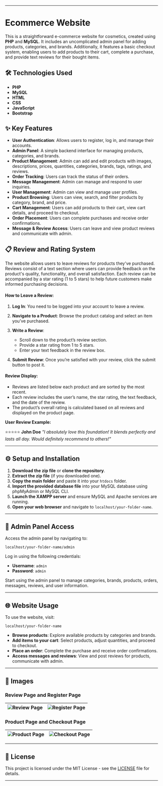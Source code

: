 
---

# Ecommerce Website

This is a straightforward e-commerce website for cosmetics, created using **PHP** and **MySQL**. It includes an uncomplicated admin panel for adding products, categories, and brands. Additionally, it features a basic checkout system, enabling users to add products to their cart, complete a purchase, and provide text reviews for their bought items.

## 🛠 Technologies Used

* **PHP**
* **MySQL**
* **HTML**
* **CSS**
* **JavaScript**
* **Bootstrap**

## ✨ Key Features

* **User Authentication**: Allows users to register, log in, and manage their accounts.
* **Admin Panel**: A simple backend interface for managing products, categories, and brands.
* **Product Management**: Admin can add and edit products with images, descriptions, prices, quantities, categories, brands, tags, ratings, and reviews.
* **Order Tracking**: Users can track the status of their orders.
* **Message Management**: Admin can manage and respond to user inquiries.
* **User Management**: Admin can view and manage user profiles.
* **Product Browsing**: Users can view, search, and filter products by category, brand, and price.
* **Cart Management**: Users can add products to their cart, view cart details, and proceed to checkout.
* **Order Placement**: Users can complete purchases and receive order confirmations.
* **Message & Review Access**: Users can leave and view product reviews and communicate with admin.

## 📋 Review and Rating System

The website allows users to leave reviews for products they've purchased. Reviews consist of a text section where users can provide feedback on the product's quality, functionality, and overall satisfaction. Each review can be accompanied by a star rating (1 to 5 stars) to help future customers make informed purchasing decisions.

#### How to Leave a Review:

1. **Log In**: You need to be logged into your account to leave a review.
2. **Navigate to a Product**: Browse the product catalog and select an item you’ve purchased.
3. **Write a Review**:

   * Scroll down to the product’s review section.
   * Provide a star rating from 1 to 5 stars.
   * Enter your text feedback in the review box.
4. **Submit Review**: Once you’re satisfied with your review, click the submit button to post it.

#### Review Display:

* Reviews are listed below each product and are sorted by the most recent.
* Each review includes the user’s name, the star rating, the text feedback, and the date of the review.
* The product’s overall rating is calculated based on all reviews and displayed on the product page.

**User Review Example:**

⭐⭐⭐⭐⭐
**John Doe**
*"I absolutely love this foundation! It blends perfectly and lasts all day. Would definitely recommend to others!"*

---

## ⚙ Setup and Installation

1. **Download the zip file** or **clone the repository**.
2. **Extract the zip file** (if you downloaded one).
3. **Copy the main folder** and paste it into your `htdocs` folder.
4. **Import the provided database file** into your MySQL database using phpMyAdmin or MySQL CLI.
5. **Launch the XAMPP server** and ensure MySQL and Apache services are running.
6. **Open your web browser** and navigate to `localhost/your-folder-name`.

---

## 🔐 Admin Panel Access

Access the admin panel by navigating to:

```
localhost/your-folder-name/admin
```

Log in using the following credentials:

* **Username**: `admin`
* **Password**: `admin`

Start using the admin panel to manage categories, brands, products, orders, messages, reviews, and user information.

---

## 🌐 Website Usage

To use the website, visit:

```
localhost/your-folder-name
```

* **Browse products**: Explore available products by categories and brands.
* **Add items to your cart**: Select products, adjust quantities, and proceed to checkout.
* **Place an order**: Complete the purchase and receive order confirmations.
* **Access messages and reviews**: View and post reviews for products, communicate with admin.

---

## 📸 Images

### Review Page and Register Page
| ![Review Page](https://github.com/user-attachments/assets/97e0eaee-ff18-4afe-bae8-9b9327f9fca9) | ![Register Page](https://github.com/user-attachments/assets/8cf074eb-6597-4af7-81d6-7914c1192c9b) |
|:-----------------------------------------------:|:--------------------------------------------------:|

### Product Page and Checkout Page
| ![Product Page](https://github.com/user-attachments/assets/bd92ed2b-76b8-47d4-b801-50cedd5e49b6) | ![Checkout Page](https://github.com/user-attachments/assets/4ab86a9c-4fb2-436b-9ee9-b81fd179c406) |
|:-----------------------------------------------:|:--------------------------------------------------:|

---


## 📄 License

This project is licensed under the MIT License - see the [LICENSE](LICENSE) file for details.

---

